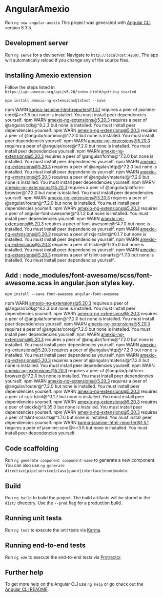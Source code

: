 # AngularAmexio
Run `ng new angular-amexio` This project was generated with [Angular CLI](https://github.com/angular/angular-cli) version 8.3.5.

## Development server

Run `ng serve` for a dev server. Navigate to `http://localhost:4200/`. The app will automatically reload if you change any of the source files.

## Installing Amexio extension

Follow the steps listed in `https://api.amexio.org/api/v5.20/index.html#/getting-started`

`npm install amexio-ng-extensions@latest --save`

npm WARN karma-jasmine-html-reporter@1.5.1 requires a peer of jasmine-core@>=3.5 but none is installed. You must install peer dependencies yourself.
npm WARN amexio-ng-extensions@5.20.3 requires a peer of @angular/cdk@^8.2.3 but none is installed. You must install peer dependencies yourself.
npm WARN amexio-ng-extensions@5.20.3 requires a peer of @angular/common@^7.2.0 but none is installed. You must install peer dependencies yourself.
npm WARN amexio-ng-extensions@5.20.3 requires a peer of @angular/core@^7.2.0 but none is installed. You must install peer dependencies yourself.
npm WARN amexio-ng-extensions@5.20.3 requires a peer of @angular/forms@^7.2.0 but none is installed. You must install peer dependencies yourself.
npm WARN amexio-ng-extensions@5.20.3 requires a peer of @angular/http@^7.2.0 but none is installed. You must install peer dependencies yourself.
npm WARN amexio-ng-extensions@5.20.3 requires a peer of @angular/material@^7.2.0 but none is installed. You must install peer dependencies yourself.
npm WARN amexio-ng-extensions@5.20.3 requires a peer of @angular/platform-browser@^7.2.0 but none is installed. You must install peer dependencies yourself.
npm WARN amexio-ng-extensions@5.20.3 requires a peer of @angular/router@^7.2.0 but none is installed. You must install peer dependencies yourself.
npm WARN amexio-ng-extensions@5.20.3 requires a peer of angular-font-awesome@^3.1.2 but none is installed. You must install peer dependencies yourself.
npm WARN amexio-ng-extensions@5.20.3 requires a peer of font-awesome@^4.7.0 but none is installed. You must install peer dependencies yourself.
npm WARN amexio-ng-extensions@5.20.3 requires a peer of rxjs-tslint@^0.1.7 but none is installed. You must install peer dependencies yourself.
npm WARN amexio-ng-extensions@5.20.3 requires a peer of tsickle@^0.35.0 but none is installed. You must install peer dependencies yourself.
npm WARN amexio-ng-extensions@5.20.3 requires a peer of tslint-sonarts@^1.7.0 but none is installed. You must install peer dependencies yourself.


## Add : node_modules/font-awesome/scss/font-awesome.scss in angular.json styles key. 

`npm install --save font-awesome angular-font-awesome`

npm WARN amexio-ng-extensions@5.20.3 requires a peer of @angular/cdk@^8.2.3 but none is installed. You must install peer dependencies yourself.
npm WARN amexio-ng-extensions@5.20.3 requires a peer of @angular/common@^7.2.0 but none is installed. You must install peer dependencies yourself.
npm WARN amexio-ng-extensions@5.20.3 requires a peer of @angular/core@^7.2.0 but none is installed. You must install peer dependencies yourself.
npm WARN amexio-ng-extensions@5.20.3 requires a peer of @angular/forms@^7.2.0 but none is installed. You must install peer dependencies yourself.
npm WARN amexio-ng-extensions@5.20.3 requires a peer of @angular/http@^7.2.0 but none is installed. You must install peer dependencies yourself.
npm WARN amexio-ng-extensions@5.20.3 requires a peer of @angular/material@^7.2.0 but none is installed. You must install peer dependencies yourself.
npm WARN amexio-ng-extensions@5.20.3 requires a peer of @angular/platform-browser@^7.2.0 but none is installed. You must install peer dependencies yourself.
npm WARN amexio-ng-extensions@5.20.3 requires a peer of @angular/router@^7.2.0 but none is installed. You must install peer dependencies yourself.
npm WARN amexio-ng-extensions@5.20.3 requires a peer of rxjs-tslint@^0.1.7 but none is installed. You must install peer dependencies yourself.
npm WARN amexio-ng-extensions@5.20.3 requires a peer of tsickle@^0.35.0 but none is installed. You must install peer dependencies yourself.
npm WARN amexio-ng-extensions@5.20.3 requires a peer of tslint-sonarts@^1.7.0 but none is installed. You must install peer dependencies yourself.
npm WARN karma-jasmine-html-reporter@1.5.1 requires a peer of jasmine-core@>=3.5 but none is installed. You must install peer dependencies yourself.

## Code scaffolding

Run `ng generate component component-name` to generate a new component. You can also use `ng generate directive|pipe|service|class|guard|interface|enum|module`.

## Build

Run `ng build` to build the project. The build artifacts will be stored in the `dist/` directory. Use the `--prod` flag for a production build.

## Running unit tests

Run `ng test` to execute the unit tests via [Karma](https://karma-runner.github.io).

## Running end-to-end tests

Run `ng e2e` to execute the end-to-end tests via [Protractor](http://www.protractortest.org/).

## Further help

To get more help on the Angular CLI use `ng help` or go check out the [Angular CLI README](https://github.com/angular/angular-cli/blob/master/README.md).
